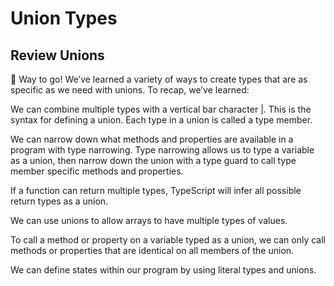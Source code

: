 # Union Types

## Review Unions

🙌 Way to go! We’ve learned a variety of ways to create types that are as specific as we need with unions. To recap, we’ve learned:

We can combine multiple types with a vertical bar character |. This is the syntax for defining a union. Each type in a union is called a type member.

We can narrow down what methods and properties are available in a program with type narrowing. Type narrowing allows us to type a variable as a union, then narrow down the union with a type guard to call type member specific methods and properties.

If a function can return multiple types, TypeScript will infer all possible return types as a union.

We can use unions to allow arrays to have multiple types of values.

To call a method or property on a variable typed as a union, we can only call methods or properties that are identical on all members of the union.

We can define states within our program by using literal types and unions.
